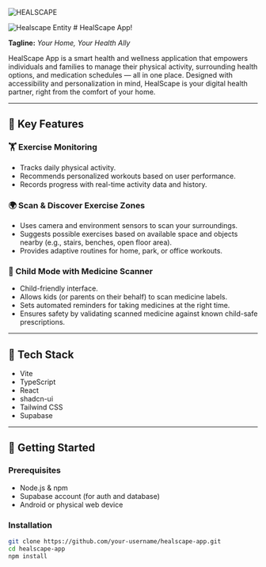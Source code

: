 ![HEALSCAPE]([https://raw.githubusercontent.com/username/repo/branch/path/to/image.png](https://raw.githubusercontent.com/Quixo-hackathon/Healscape-App/refs/heads/main/HealScape%20Thumbnail.png))

![Healscape Entity](https://github.com/user-attachments/assets/14ccd2e5-a0b9-4b68-8461-9de2d0c71fa0) # HealScape App!


**Tagline:** _Your Home, Your Health Ally_

HealScape App is a smart health and wellness application that empowers individuals and families to manage their physical activity, surrounding health options, and medication schedules — all in one place. Designed with accessibility and personalization in mind, HealScape is your digital health partner, right from the comfort of your home.

---

## 🌟 Key Features

### 🏋️ Exercise Monitoring
- Tracks daily physical activity.
- Recommends personalized workouts based on user performance.
- Records progress with real-time activity data and history.

### 🌍 Scan & Discover Exercise Zones
- Uses camera and environment sensors to scan your surroundings.
- Suggests possible exercises based on available space and objects nearby (e.g., stairs, benches, open floor area).
- Provides adaptive routines for home, park, or office workouts.

### 👶 Child Mode with Medicine Scanner
- Child-friendly interface.
- Allows kids (or parents on their behalf) to scan medicine labels.
- Sets automated reminders for taking medicines at the right time.
- Ensures safety by validating scanned medicine against known child-safe prescriptions.

---

## 📱 Tech Stack

- Vite
- TypeScript
- React
- shadcn-ui
- Tailwind CSS
- Supabase


---

## 🚀 Getting Started

### Prerequisites
- Node.js & npm
- Supabase account (for auth and database)
- Android or physical web device

### Installation

```bash
git clone https://github.com/your-username/healscape-app.git
cd healscape-app
npm install

